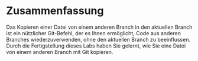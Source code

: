 # Zusammenfassung

Das Kopieren einer Datei von einem anderen Branch in den aktuellen Branch ist ein nützlicher Git-Befehl, der es Ihnen ermöglicht, Code aus anderen Branches wiederzuverwenden, ohne den aktuellen Branch zu beeinflussen. Durch die Fertigstellung dieses Labs haben Sie gelernt, wie Sie eine Datei von einem anderen Branch mit Git kopieren.
